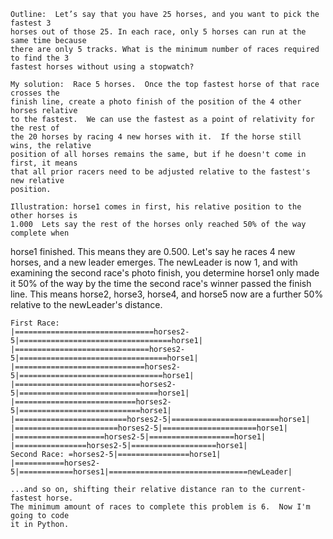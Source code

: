 	Outline:  Let’s say that you have 25 horses, and you want to pick the fastest 3 
	horses out of those 25. In each race, only 5 horses can run at the same time because 
	there are only 5 tracks. What is the minimum number of races required to find the 3 
	fastest horses without using a stopwatch?

	My solution:  Race 5 horses.  Once the top fastest horse of that race crosses the
	finish line, create a photo finish of the position of the 4 other horses relative
	to the fastest.  We can use the fastest as a point of relativity for the rest of
	the 20 horses by racing 4 new horses with it.  If the horse still wins, the relative
	position of all horses remains the same, but if he doesn't come in first, it means
	that all prior racers need to be adjusted relative to the fastest's new relative
	position.

	Illustration: horse1 comes in first, his relative position to the other horses is
	1.000  Lets say the rest of the horses only reached 50% of the way complete when
  horse1 finished.  This means they are 0.500.  Let's say he races 4 new horses, and 
  a new leader emerges.  The newLeader is now 1, and with examining the second race's photo finish, you
	determine horse1 only made it 50% of the way by the time the second race's winner
	passed the finish line.  This means horse2, horse3, horse4, and horse5 now are a
	further 50% relative to the newLeader's distance.
	
	First Race:
	|===============================horses2-5|==================================horse1|
	|==============================horses2-5|=================================horse1|
	|=============================horses2-5|================================horse1|
	|============================horses2-5|===============================horse1|
	|===========================horses2-5|===========================horse1|
	|=========================horses2-5|========================horse1|
	|=======================horses2-5|=====================horse1|
	|====================horses2-5|===================horse1|
	|================horses2-5|===================horse1|
	Second Race: =horses2-5|================horse1|
	|===========horses2-5|============horses1|===============================newLeader|
	
	...and so on, shifting their relative distance ran to the current-fastest horse.  
	The minimum amount of races to complete this problem is 6.  Now I'm going to code
	it in Python.
